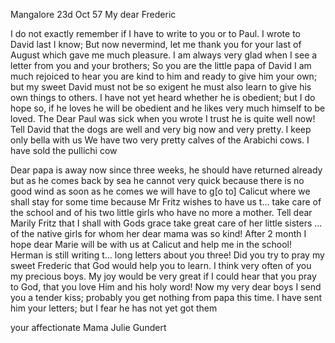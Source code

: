  Mangalore 23d Oct 57
My dear Frederic

I do not exactly remember if I have to write to you or to Paul. I wrote to David last I know; But now nevermind, let me thank you for your last of August which gave me much pleasure. I am always very glad when I see a letter from you and your brothers; So you are the little papa of David I am much rejoiced to hear you are kind to him and ready to give him your own; but my sweet David must not be so exigent he must also learn to give his own things to others. I have not yet heard whether he is obedient; but I do hope so, if he loves he will be obedient and he likes very much himself to be loved. The Dear Paul was sick when you wrote I trust he is quite well now! Tell David that the dogs are well and very big now and very pretty. I keep only bella with us We have two very pretty calves of the Arabichi cows. I have sold the pullichi cow

Dear papa is away now since three weeks, he should have returned already but as he comes back by sea he cannot very quick because there is no good wind as soon as he comes we will have to g[o to] Calicut where we shall stay for some time because Mr Fritz wishes to have us t... take care of the school and of his two little girls who have no more a mother. Tell dear Marily Fritz that I shall with Gods grace take great care of her little sisters ... of the native girls for whom her dear mama was so kind! After 2 month I hope dear Marie will be with us at Calicut and help me in the school! Herman is still writing t... long letters about you three! Did you try to pray my sweet Frederic that God would help you to learn. I think very often of you my precious boys. My joy would be very great if I could hear that you pray to God, that you love Him and his holy word! 
Now my very dear boys I send you a tender kiss; probably you get nothing from papa this time. I have sent him your letters; but I fear he has not yet got them

 your affectionate Mama
 Julie Gundert

